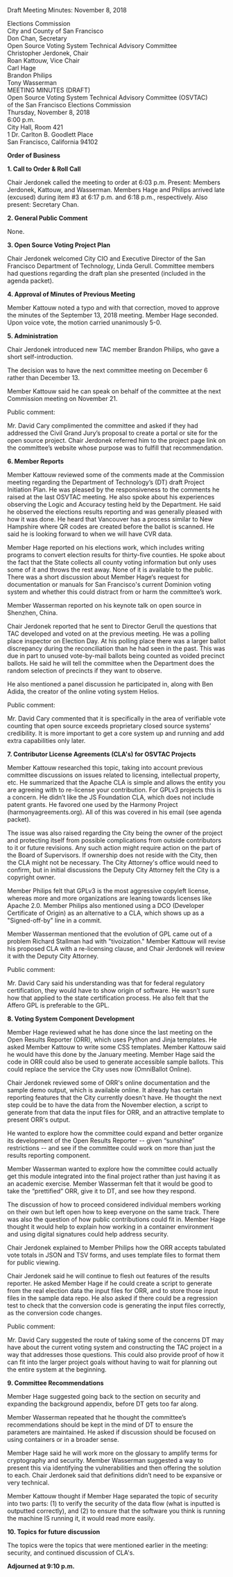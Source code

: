 Draft Meeting Minutes: November 8, 2018

<div id="meeting_header_right" class="headered">
Elections Commission<br>
City and County of San Francisco<br>
Don Chan, Secretary<br>
</div>

<div class="headered">
Open Source Voting System Technical Advisory Committee<br>
Christopher Jerdonek, Chair<br>
Roan Kattouw, Vice Chair<br>
Carl Hage<br>
Brandon Philips<br>
Tony Wasserman<br>
</div>

<div id="meeting_header_main" class="headered">
MEETING MINUTES (DRAFT)<br>
Open Source Voting System Technical Advisory Committee (OSVTAC)<br>
of the San Francisco Elections Commission<br>
Thursday, November 8, 2018<br>
6:00 p.m.<br>
City Hall, Room 421<br>
1 Dr. Carlton B. Goodlett Place<br>
San Francisco, California 94102<br>
</div>

**Order of Business**


**1\. Call to Order & Roll Call**

Chair Jerdonek called the meeting to order at 6:03 p.m. Present: Members
Jerdonek, Kattouw, and Wasserman. Members Hage and Philips arrived late
(excused) during item #3 at 6:17 p.m. and 6:18 p.m., respectively. Also
present: Secretary Chan.


**2\. General Public Comment**

None.


**3\. Open Source Voting Project Plan**

Chair Jerdonek welcomed City CIO and Executive Director of the San Francisco
Department of Technology, Linda Gerull. Committee members had questions
regarding the draft plan she presented (included in the agenda packet).


**4\. Approval of Minutes of Previous Meeting**

Member Kattouw noted a typo and with that correction, moved to approve the
minutes of the September 13, 2018 meeting. Member Hage seconded. Upon voice
vote, the motion carried unanimously 5-0.


**5\. Administration**

Chair Jerdonek introduced new TAC member Brandon Philips, who gave a short
self-introduction.

The decision was to have the next committee meeting on December 6 rather than
December 13.

Member Kattouw said he can speak on behalf of the committee at the next
Commission meeting on November 21.

Public comment:

Mr. David Cary complimented the committee and asked if they had addressed the
Civil Grand Jury’s proposal to create a portal or site for the open source
project. Chair Jerdonek referred him to the project page link on the
committee’s website whose purpose was to fulfill that recommendation.


**6\. Member Reports**

Member Kattouw reviewed some of the comments made at the Commission meeting
regarding the Department of Technology’s (DT) draft Project Initiation Plan.
He was pleased by the responsiveness to the comments he raised at the last
OSVTAC meeting. He also spoke about his experiences observing the Logic and
Accuracy testing held by the Department. He said he observed the elections
results reporting and was generally pleased with how it was done. He heard
that Vancouver has a process similar to New Hampshire where QR codes are
created before the ballot is scanned. He said he is looking forward to when
we will have CVR data.

Member Hage reported on his elections work, which includes writing programs
to convert election results for thirty-five counties. He spoke about the fact
that the State collects all county voting information but only uses some of
it and throws the rest away. None of it is available to the public. There was
a short discussion about Member Hage‘s request for documentation or manuals
for San Francisco's current Dominion voting system and whether this could
distract from or harm the committee’s work.

Member Wasserman reported on his keynote talk on open source in Shenzhen,
China.

Chair Jerdonek reported that he sent to Director Gerull the questions that
TAC developed and voted on at the previous meeting. He was a polling place
inspector on Election Day. At his polling place there was a larger ballot
discrepancy during the reconciliation than he had seen in the past. This was
due in part to unused vote-by-mail ballots being counted as voided precinct
ballots. He said he will tell the committee when the Department does the
random selection of precincts if they want to observe.

He also mentioned a panel discussion he participated in, along with Ben
Adida, the creator of the online voting system Helios.

Public comment:

Mr. David Cary commented that it is specifically in the area of verifiable
vote counting that open source exceeds proprietary closed source systems’
credibility. It is more important to get a core system up and running and add
extra capabilities only later.


**7\. Contributor License Agreements (CLA's) for OSVTAC Projects**

Member Kattouw researched this topic, taking into account previous committee
discussions on issues related to licensing, intellectual property, etc. He
summarized that the Apache CLA is simple and allows the entity you are
agreeing with to re-license your contribution. For GPLv3 projects this is a
concern. He didn’t like the JS Foundation CLA, which does not include patent
grants. He favored one used by the Harmony Project (harmonyagreements.org).
All of this was covered in his email (see agenda packet).

The issue was also raised regarding the City being the owner of the project
and protecting itself from possible complications from outside contributors
to it or future revisions. Any such action might require action on the part
of the Board of Supervisors. If ownership does not reside with the City, then
the CLA might not be necessary. The City Attorney's office would need to
confirm, but in initial discussions the Deputy City Attorney felt the City is
a copyright owner.

Member Philips felt that GPLv3 is the most aggressive copyleft license,
whereas more and more organizations are leaning towards licenses like Apache
2.0. Member Philips also mentioned using a DCO (Developer Certificate of
Origin) as an alternative to a CLA, which shows up as a "Signed-off-by" line
in a commit.

Member Wasserman mentioned that the evolution of GPL came out of a problem
Richard Stallman had with "tivoization." Member Kattouw will revise his
proposed CLA with a re-licensing clause, and Chair Jerdonek will review it
with the Deputy City Attorney.

Public comment:

Mr. David Cary said his understanding was that for federal regulatory
certification, they would have to show origin of software. He wasn’t sure how
that applied to the state certification process. He also felt that the Affero
GPL is preferable to the GPL.


**8\. Voting System Component Development**

Member Hage reviewed what he has done since the last meeting on the Open
Results Reporter (ORR), which uses Python and Jinja templates. He asked
Member Kattouw to write some CSS templates. Member Kattouw said he would have
this done by the January meeting. Member Hage said the code in ORR could also
be used to generate accessible sample ballots. This could replace the service
the City uses now (OmniBallot Online).

Chair Jerdonek reviewed some of ORR's online documentation and the sample
demo output, which is available online. It already has certain reporting
features that the City currently doesn't have. He thought the next step could
be to have the data from the November election, a script to generate from
that data the input files for ORR, and an attractive template to present
ORR's output.

He wanted to explore how the committee could expand and better organize its
development of the Open Results Reporter -- given “sunshine” restrictions --
and see if the committee could work on more than just the results reporting
component.

Member Wasserman wanted to explore how the committee could actually get this
module integrated into the final project rather than just having it as an
academic exercise. Member Wasserman felt that it would be good to take the
“prettified” ORR, give it to DT, and see how they respond.

The discussion of how to proceed considered individual members working on
their own but left open how to keep everyone on the same track. There was
also the question of how public contributions could fit in. Member Hage
thought it would help to explain how working in a container environment and
using digital signatures could help address security.

Chair Jerdonek explained to Member Philips how the ORR accepts tabulated vote
totals in JSON and TSV forms, and uses template files to format them for
public viewing.

Chair Jerdonek said he will continue to flesh out features of the results
reporter. He asked Member Hage if he could create a script to generate from
the real election data the input files for ORR, and to store those input
files in the sample data repo. He also asked if there could be a regression
test to check that the conversion code is generating the input files
correctly, as the conversion code changes.

Public comment:

Mr. David Cary suggested the route of taking some of the concerns DT may have
about the current voting system and constructing the TAC project in a way
that addresses those questions. This could also provide proof of how it can
fit into the larger project goals without having to wait for planning out the
entire system at the beginning.


**9\. Committee Recommendations**

Member Hage suggested going back to the section on security and expanding the
background appendix, before DT gets too far along.

Member Wasserman repeated that he thought the committee’s recommendations
should be kept in the mind of DT to ensure the parameters are maintained. He
asked if discussion should be focused on using containers or in a broader
sense.

Member Hage said he will work more on the glossary to amplify terms
for cryptography and security. Member Wasserman suggested a way to present
this via identifying the vulnerabilities and then offering the solution to
each. Chair Jerdonek said that definitions didn’t need to be expansive or
very technical.

Member Kattouw thought if Member Hage separated the topic of security into
two parts: (1) to verify the security of the data flow (what is inputted is
outputted correctly), and (2) to ensure that the software you think is
running the machine IS running it, it would read more easily.


**10\. Topics for future discussion**

The topics were the topics that were mentioned earlier in the meeting:
security, and continued discussion of CLA's.


**Adjourned at 9:10 p.m.**
